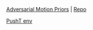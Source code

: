 [Adversarial Motion Priors](https://arxiv.org/abs/2104.02180) | [Repo](https://github.com/NVIDIA-Omniverse/IsaacGymEnvs) 

[PushT env](https://github.com/real-stanford/diffusion_policy/tree/main?tab=readme-ov-file)